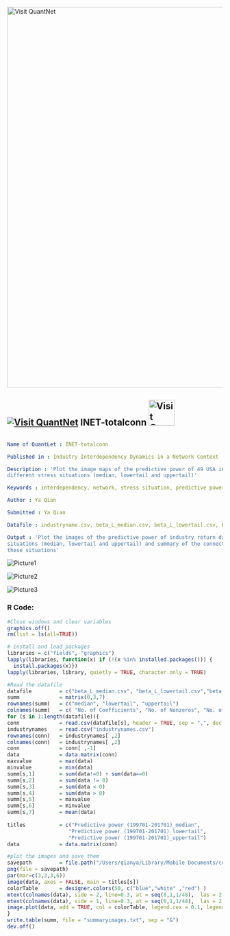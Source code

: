 
[<img src="https://github.com/QuantLet/Styleguide-and-FAQ/blob/master/pictures/banner.png" width="888" alt="Visit QuantNet">](http://quantlet.de/)

## [<img src="https://github.com/QuantLet/Styleguide-and-FAQ/blob/master/pictures/qloqo.png" alt="Visit QuantNet">](http://quantlet.de/) **INET-totalconn** [<img src="https://github.com/QuantLet/Styleguide-and-FAQ/blob/master/pictures/QN2.png" width="60" alt="Visit QuantNet 2.0">](http://quantlet.de/)

```yaml

Name of QuantLet : INET-totalconn

Published in : Industry Interdependency Dynamics in a Network Context

Description : 'Plot the image maps of the predictive power of 49 USA industries return data under
different stress situations (median, lowertail and uppertail)'

Keywords : interdependency, network, stress situation, predictive power, image plot

Author : Ya Qian

Submitted : Ya Qian

Datafile : industryname.csv, beta_L_median.csv, beta_L_lowertail.csv, beta_L_uppertail.csv

Output : 'Plot the images of the predictive power of industry return data under different stress
situations (median, lowertail and uppertail) and summary of the connectedness characteristics under
these situations'

```

![Picture1](totalimage_d1.png)

![Picture2](totalimage_d2.png)

![Picture3](totalimage_d3.png)


### R Code:
```r
#Close windows and clear variables                                                                   
graphics.off()
rm(list = ls(all=TRUE))

# install and load packages
libraries = c("fields", "graphics")
lapply(libraries, function(x) if (!(x %in% installed.packages())) {
  install.packages(x)})
lapply(libraries, library, quietly = TRUE, character.only = TRUE)

#Read the datafile
datafile         = c("beta_L_median.csv", "beta_L_lowertail.csv","beta_L_uppertail.csv")
summ             = matrix(0,3,7)
rownames(summ)   = c("median", "lowertail", "uppertail")
colnames(summ)   = c( "No. of Coefficients", "No. of Nonzeros", "No. of Negatives", "No. of Positives", "Max", "Min", "Average")
for (s in 1:length(datafile)){
conn             = read.csv(datafile[s], header = TRUE, sep = ",", dec = ".")
industrynames    = read.csv("industrynames.csv")
rownames(conn)   = industrynames[ ,2]
colnames(conn)   = industrynames[ ,2]
conn             = conn[ ,-1]
data             = data.matrix(conn)
maxvalue         = max(data)
minvalue         = min(data)
summ[s,1]        = sum(data!=0) + sum(data==0)
summ[s,2]        = sum(data != 0)
summ[s,3]        = sum(data < 0)
summ[s,4]        = sum(data > 0)
summ[s,5]        = maxvalue
summ[s,6]        = minvalue
summ[s,7]        = mean(data)
  
titles           = c("Predictive power (199701-201701)_median",
                    "Predictive power (199701-201701)_lowertail",
                    "Predictive power (199701-201701)_uppertail")
data             = data.matrix(conn)

#plot the images and save them
savepath         = file.path("/Users/qianya/Library/Mobile Documents/com~apple~CloudDocs/ffdata/test/output", paste("totalimage_d", s, ".png", sep = "")) 
png(file = savepath)
par(mar=c(3,3,3,6))
image(data, axes = FALSE, main = titles[s])
colorTable       = designer.colors(50, c("blue","white" ,"red") )
mtext(colnames(data), side = 2, line=0.3, at = seq(0,1,1/48),  las = 2, cex = 0.8)
mtext(colnames(data), side = 1, line=0.3, at = seq(0,1,1/48),  las = 2, cex = 0.8)
image.plot(data, add = TRUE, col = colorTable, legend.cex = 0.1, legend.mar = 3.5, legend.width = 0.5, zlim = c(-0.80,0.60))
}
write.table(summ, file = "summaryimages.txt", sep = "&")
dev.off()
```
